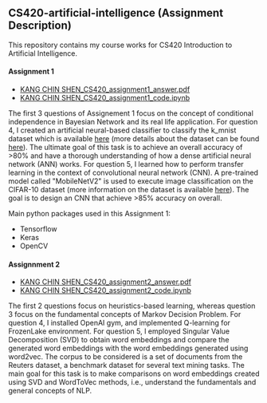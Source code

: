 ## CS420-artificial-intelligence (Assignment Description)

This repository contains my course works for CS420 Introduction to Artificial Intelligence. 

#### Assignment 1 
- [KANG CHIN SHEN_CS420_assignment1_answer.pdf](https://github.com/cskang0121/cs420-artificial-intelligence/blob/main/assignment_1/KANG%20CHIN%20SHEN_CS420_assignment1_answer.pdf) 
- [KANG CHIN SHEN_CS420_assignment1_code.ipynb](https://github.com/cskang0121/cs420-artificial-intelligence/blob/main/assignment_1/KANG%20CHIN%20SHEN_CS420_assignment1_code.ipynb)

The first 3 questions of Assignement 1 focus on the concept of conditional independence in Bayesian Network and its real life application. For question 4, I created an artificial neural-based classifier to classify the k_mnist dataset which is available [here](https://www.tensorflow.org/datasets/catalog/kmnist) (more details about the dataset can be found [here](https://github.com/rois-codh/kmnist)). The ultimate goal of this task is to achieve an overall accuracy of >80% and have a thorough understanding of how a dense artificial neural network (ANN) works. For question 5, I learned how to perform transfer learning in the context of convolutional neural network (CNN). A pre-trained model called "MobileNetV2" is used to execute image classification on the CIFAR-10 dataset (more information on the dataset is available [here](https://www.cs.toronto.edu/~kriz/cifar.html)). The goal is to design an CNN that achieve >85% accuracy on overall.

Main python packages used in this Assignment 1:
- Tensorflow
- Keras
- OpenCV 

#### Assignnment 2 
- [KANG CHIN SHEN_CS420_assignment2_answer.pdf](https://github.com/cskang0121/cs420-artificial-intelligence/blob/main/assignment_2/KANG%20CHIN%20SHEN_CS420_assignment2_answer.pdf)
- [KANG CHIN SHEN_CS420_assignment2_code.ipynb](https://github.com/cskang0121/cs420-artificial-intelligence/blob/main/assignment_2/KANG%20CHIN%20SHEN_CS420_assignment2_code.ipynb)

The first 2 questions focus on heuristics-based learning, whereas question 3 focus on the fundamental concepts of Markov Decision Problem. For question 4, I installed OpenAI gym, and implemented Q-learning for FrozenLake environment. For question 5, I employed Singular Value Decomposition (SVD) to obtain word embeddings and compare the generated word embeddings with the word embeddings generated using word2vec. The corpus to be considered is a set of documents from the Reuters dataset, a benchmark dataset for several text mining tasks. The main goal for this task is to make comparisons on word embeddings created using SVD and WordToVec methods, i.e., understand the fundamentals and general concepts of NLP.
